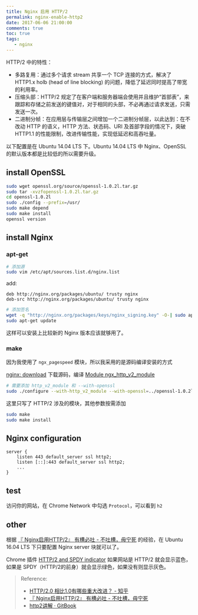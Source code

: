 ```yaml
---
title: Nginx 启用 HTTP/2
permalink: nginx-enable-http2
date: 2017-06-06 21:00:00
comments: true
toc: true
tags:
   - nginx
---
```

HTTP/2 中的特性：
- 多路复用：通过多个请求 stream 共享一个 TCP 连接的方式，解决了 HTTP1.x holb (head of line blocking) 的问题，降低了延迟同时提高了带宽的利用率。
- 压缩头部：HTTP/2 规定了在客户端和服务器端会使用并且维护“首部表”，来跟踪和存储之前发送的键值对，对于相同的头部，不必再通过请求发送，只需发送一次。
- 二进制分帧：在应用层与传输层之间增加一个二进制分帧层，以此达到：在不改动 HTTP 的语义，HTTP 方法、状态码、URI 及首部字段的情况下，突破 HTTP1.1 的性能限制，改进传输性能，实现低延迟和高吞吐量。

<!-- more -->

以下配置是在 Ubuntu 14.04 LTS 下。Ubuntu 14.04 LTS 中 Nginx、OpenSSL 的默认版本都是比较低的所以需要升级。

## install OpenSSL
``` bash
sudo wget openssl.org/source/openssl-1.0.2l.tar.gz
sudo tar -xvzfopenssl-1.0.2l.tar.gz
cd openssl-1.0.2l
sudo ./config --prefix=/usr/
sudo make depend
sudo make install
openssl version
```

## install Nginx
### apt-get
``` bash
# 添加源
sudo vim /etc/apt/sources.list.d/nginx.list
```
add:
```
deb http://nginx.org/packages/ubuntu/ trusty nginx
deb-src http://nginx.org/packages/ubuntu/ trusty nginx
```
``` bash
# 添加签名
wget -q "http://nginx.org/packages/keys/nginx_signing.key" -O-| sudo apt-key add -
sudo apt-get update
```
这样可以安装上比较新的 Nginx 版本应该就够用了。

### make
因为我使用了 `ngx_pagespeed` 模块，所以我采用的是源码编译安装的方式

[nginx: download](http://nginx.org/en/download.html) 下载源码，编译 [Module ngx_http_v2_module](http://nginx.org/en/docs/http/ngx_http_v2_module.html)

``` bash
# 需要添加 http_v2_module 和 --with-openssl
sudo ./configure --with-http_v2_module --with-openssl=../openssl-1.0.2l
```
这里只写了 HTTP/2 涉及的模块，其他参数按需添加
``` bash
sudo make
sudo make install
```

## Nginx configuration
```
server {
    listen 443 default_server ssl http2;
    listen [::]:443 default_server ssl http2;
    ...
}
```

## test
访问你的网站，在 Chrome Network 中勾选 `Protocol`，可以看到 `h2`

## other
根据 [&#12302;  Nginx启用HTTP/2&#12303; 有槽必吐 - 不吐槽，毋宁死](https://tsukkomi.org/post/enable-http-2-on-nginx) 的经验，在 Ubuntu 16.04 LTS 下只要配置 Nginx server 块就可以了。

Chrome 插件 [HTTP/2 and SPDY indicator](https://chrome.google.com/webstore/detail/http2-and-spdy-indicator/mpbpobfflnpcgagjijhmgnchggcjblin?hl=en-US) 如果网站是 HTTP/2 就会显示蓝色，如果是 SPDY（HTTP/2的前身）就会显示绿色，如果没有则显示灰色。

> Reference:
> - [HTTP/2.0 相比1.0有哪些重大改进？ - 知乎](https://www.zhihu.com/question/34074946)
> - [&#12302;  Nginx启用HTTP/2&#12303; 有槽必吐 - 不吐槽，毋宁死](https://tsukkomi.org/post/enable-http-2-on-nginx)
> - [http2讲解 · GitBook](https://www.gitbook.com/book/ye11ow/http2-explained/details)
